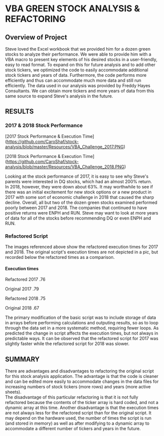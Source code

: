 # VBA GREEN STOCK ANALYSIS & REFACTORING

## Overview of Project
Steve loved the Excel workbook that we provided him for a dozen green stocks to analyze their performance.  We were able to provide him with a 
VBA macro to present key elements of his desired stocks in a user-friendly, easy to read format.  To expand on this for future analysis and to add other stock 
tickers, we optimized the code to easily accommodate additional stock tickers and years of data.  Furthermore, the code performs more efficiently and thus can
accommodate much more data and still run efficiently.  The data used in our analysis was provided by Freddy Hayes Consultants.  We can obtain more tickers and more 
years of data from this same source to expand Steve's analysis in the future.

## RESULTS

### 2017 & 2018 Stock Performance

[2017 Stock Performance & Execution Time] (https://github.com/CaroShaf/stock-analysis/blob/master/Resources/VBA_Challenge_2017.PNG)

[2018 Stock Performance & Execution Time] (https://github.com/CaroShaf/stock-analysis/blob/master/Resources/VBA_Challenge_2018.PNG)

Looking at the stock performance of 2017, it is easy to see why Steve's parents were interested in DQ stocks, which had an almost 200% return.  
In 2018, however, they were down about 63%.  It may worthwhile to see if there was an initial excitement for new stock options or a new product in 2017 with
some sort of economic challenge in 2018 that caused the sharp decline.  Overall, all but two of the dozen green stocks examined performed poorly between 2017 and
2018.  The companies that continued to have positive returns were ENPH and RUN.  Steve may want to look at more years of data for all of the stocks before
recommending DQ or even ENPH and RUN.

### Refactored Script
 
The images referenced above show the refactored execution times for 2017 and 2018.  The original script's execution times are not depicted in a pic, but recorded
below the refactored times as a comparison.

#### Execution times
Refactored 2017 .76

Original 2017 .79

Refactored 2018 .75

Original 2018 .67

The primary modification of the basic script was to include storage of data in arrays before performing calculations and outputing results, so as to loop through the
data set in a more systematic method, requiring fewer loops.  As predicted the change in script affects the execution times, but not always in predictable ways.  It
can be observed that the refactored script for 2017 was slightly faster while the refactored script for 2018 was slower.

## SUMMARY

There are advantages and disadvantages to refactoring the original script for this stock analysis application.  The advantage is that the code is cleaner
and can be edited more easily to accommodate changes in the data files for increasing numbers of stock tickers (more rows) and years (more active sheets).  
The disadvantage of this particular refactoring is that it is not fully refactored because the contents of the ticker array is hard coded, and not a dynamic
array at this time.  Another disadvantage is that the execution times are not always less for the refactored script than for the original script.  It may
depend on the hardware used, the number of times the script is run (and stored in memory) as well as after modifying to a dynamic array to accommodate a different
number of tickers and years in the future.
